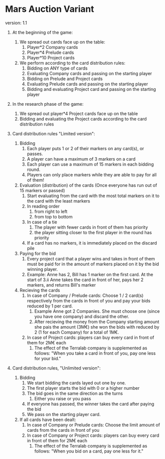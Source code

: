 # Mars Auction Variant
version: 1.1

1. At the beginning of the game:
    1. We spread out cards face up on the table:
        1. Player*2 Company cards
        2. Player*4 Prelude cards
        3. Player*10 Project cards
    2. We perform according to the card distribution rules:
        1. Bidding on ANY type of cards
        2. Evaluating Company cards and passing on the starting player
        3. Bidding on Prelude and Project cards
        4. Evaluating Prelude cards and passing on the starting player
        5. Bidding and evaluating Project card and passing on the starting player
2. In the research phase of the game:
    1. We spread out player*4 Project cards face up on the table
    2. Bidding and evaluating the Project cards according to the card distribution rules

3. Card distribution rules "Limited version":
    1. Bidding
        1. Each player puts 1 or 2 of their markers on any card(s), or passes.
        2. A player can have a maximum of 3 markers on a card
        3. Each player can use a maximum of 15 markers in each bidding round.
        4. Players can only place markers while they are able to pay for all of them!
    2. Evaluation (distribution) of the cards (Once everyone has run out of 15 markers or passed)
        1. Start evaluating from the card with the most total markers on it to the card with the least markers
        2. In reading order
            1. from right to left
            2. from top to bottom
        3. In case of a tie
            1. The player with fewer cards in front of them has priority
            2. the player sitting closer to the first player in the round has priority
        4. If a card has no markers, it is immediately placed on the discard pile
    3. Paying for the bid
        1. Every project card that a player wins and takes in front of them must be paid for in the amount of markers placed on it by the bid winning player.
        2. Example: Anne has 2, Bill has 1 marker on the first card. At the start of 3.ii Anne takes the card in front of her, pays her 2 markers, and returns Bill's marker
    4. Recieving the cards
        1. In case of Company / Prelude cards: Choose 1 / 2 card(s) respectively from the cards in front of you and pay your bids reduced by 1 per card.
            1. Example Anne got 2 Companies. She must choose one (since you have one company) and discard the other.
            2. After recieving the money from the Company starting amount she pais the amount (3M€) she won the bids with reduced by 2 (1 for each Company) for a total of 1M€.
        2. In case of Project cards: players can buy every card in front of them for 2M€ each
            1. The effect of the Terralab company is supplemented as follows:
            "When you take a card in front of you, pay one less for your bid."

4. Card distribution rules, "Unlimited version":
    1. Bidding
        1. We start bidding the cards layed out one by one.
        2. The first player starts the bid with 0 or a higher number
        3. The bid goes in the same direction as the turns
            1. Either you raise or you pass
        4. If everyone has passed, the winner takes the card after paying the bid
        5. We pass on the starting player card.
    2. If all cards have been dealt:
        1. In case of Company or Prelude cards: Choose the limit amount of cards from the cards in front of you
        2. In case of Company or Project cards: players can buy every card in front of them for 2M€ each
            1. The effect of the Terralab company is supplemented as follows:
            "When you bid on a card, pay one less for it."
